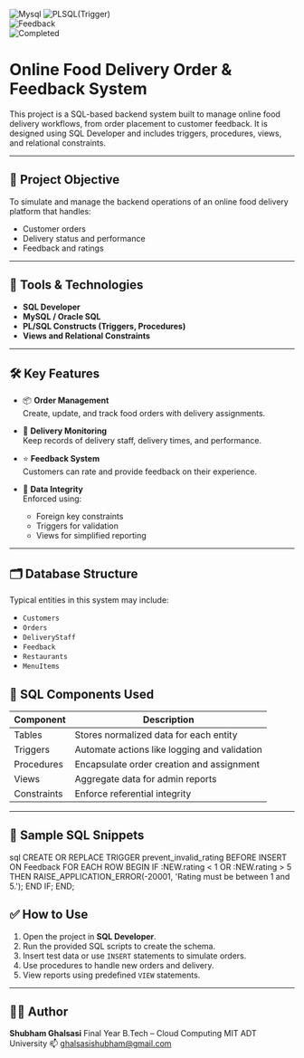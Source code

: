 ![Mysql](https://img.shields.io/badge/Tool-Mysql-darkgreen) ![PLSQL(Trigger)](https://img.shields.io/badge/Tool-PL%2FSQL(Trigger)-purple)  
![Feedback](https://img.shields.io/badge/Output-Customer_Feedback-orange)  
![Completed](https://img.shields.io/badge/Status-Completed-success)  



#  Online Food Delivery Order & Feedback System

This project is a SQL-based backend system built to manage online food delivery workflows, from order placement to customer feedback. It is designed using SQL Developer and includes triggers, procedures, views, and relational constraints.

---

## 📌 Project Objective

To simulate and manage the backend operations of an online food delivery platform that handles:
- Customer orders
- Delivery status and performance
- Feedback and ratings

---

## 🧰 Tools & Technologies

- **SQL Developer**
- **MySQL / Oracle SQL**
- **PL/SQL Constructs (Triggers, Procedures)**
- **Views and Relational Constraints**

---

## 🛠️ Key Features

- 📦 **Order Management**  
  Create, update, and track food orders with delivery assignments.

- 🚴 **Delivery Monitoring**  
  Keep records of delivery staff, delivery times, and performance.

- ⭐ **Feedback System**  
  Customers can rate and provide feedback on their experience.

- 🔐 **Data Integrity**  
  Enforced using:
  - Foreign key constraints
  - Triggers for validation
  - Views for simplified reporting

---

## 🗂️ Database Structure

Typical entities in this system may include:
- `Customers`  
- `Orders`  
- `DeliveryStaff`  
- `Feedback`  
- `Restaurants`  
- `MenuItems`


## 🔄 SQL Components Used

| Component   | Description                                 |
|------------|---------------------------------------------|
| Tables      | Stores normalized data for each entity      |
| Triggers    | Automate actions like logging and validation|
| Procedures  | Encapsulate order creation and assignment   |
| Views       | Aggregate data for admin reports            |
| Constraints | Enforce referential integrity               |

---

## 🧪 Sample SQL Snippets

sql
CREATE OR REPLACE TRIGGER prevent_invalid_rating
BEFORE INSERT ON Feedback
FOR EACH ROW
BEGIN
  IF :NEW.rating < 1 OR :NEW.rating > 5 THEN
    RAISE_APPLICATION_ERROR(-20001, 'Rating must be between 1 and 5.');
  END IF;
END;


## ✅ How to Use

1. Open the project in **SQL Developer**.
2. Run the provided SQL scripts to create the schema.
3. Insert test data or use `INSERT` statements to simulate orders.
4. Use procedures to handle new orders and delivery.
5. View reports using predefined `VIEW` statements.

---

## 👨‍💻 Author

**Shubham Ghalsasi**
Final Year B.Tech – Cloud Computing
MIT ADT University
📫 [ghalsasishubham@gmail.com](mailto:ghalsasishubham@gmail.com)


